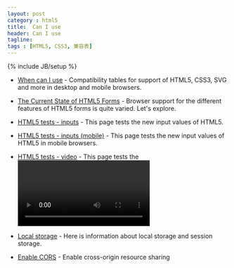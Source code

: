 ```yaml
---
layout: post
category : html5
title:  Can I use
header: Can I use
tagline:
tags : [HTML5, CSS3, 兼容表]
---
```

{% include JB/setup %}


* [When can I use](http://caniuse.com/) - Compatibility tables for support of HTML5, CSS3, SVG and more in desktop and mobile browsers.

* [The Current State of HTML5 Forms](http://wufoo.com/html5//) - Browser support for the different features of HTML5 forms is quite varied. Let's explore.

* [HTML5 tests - inputs](http://www.quirksmode.org/html5/inputs.html) - This page tests the new input values of HTML5.

* [HTML5 tests - inputs (mobile)](http://www.quirksmode.org/html5/inputs_mobile.html) - This page tests the new input values of HTML5 in mobile browsers.

* [HTML5 tests - video](http://www.quirksmode.org/html5/tests/video.html) - This page tests the <video> tag.

* [Local storage](http://www.quirksmode.org/html5/storage.html) - Here is information about local storage and session storage.

* [Enable CORS](http://enable-cors.org) - Enable cross-origin resource sharing
